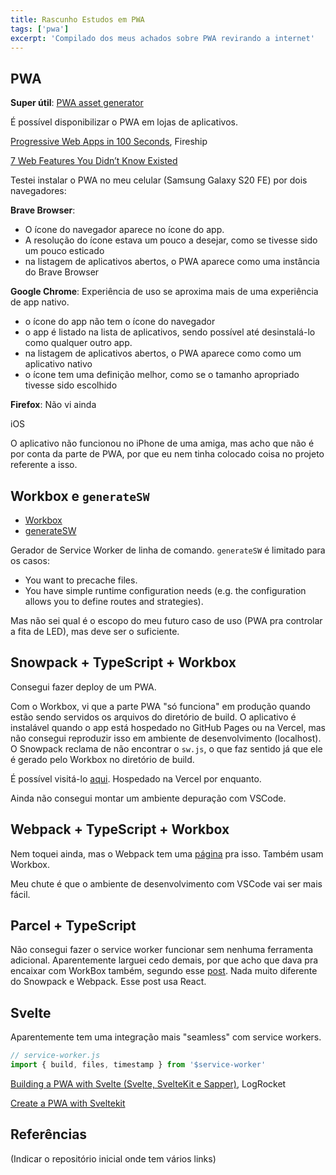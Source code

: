 ```yaml
---
title: Rascunho Estudos em PWA
tags: ['pwa']
excerpt: 'Compilado dos meus achados sobre PWA revirando a internet'
---
```


## PWA

**Super útil**: [PWA asset generator](https://github.com/onderceylan/pwa-asset-generator)

É possível disponibilizar o PWA em lojas de aplicativos.

[Progressive Web Apps in 100 Seconds](https://www.youtube.com/watch?v=sFsRylCQblw), Fireship

[7 Web Features You Didn’t Know Existed](https://www.youtube.com/watch?v=ppwagkhrZJs)

Testei instalar o PWA no meu celular (Samsung Galaxy S20 FE) por dois navegadores:

**Brave Browser**:

- O ícone do navegador aparece no ícone do app.
- A resolução do ícone estava um pouco a desejar, como se tivesse sido um pouco
  esticado
- na listagem de aplicativos abertos, o PWA aparece como uma instância do Brave
  Browser

**Google Chrome**: Experiência de uso se aproxima mais de uma experiência de
app nativo.

- o ícone do app não tem o ícone do navegador
- o app é listado na lista de aplicativos, sendo possível até desinstalá-lo
  como qualquer outro app.
- na listagem de aplicativos abertos, o PWA aparece como como um aplicativo
  nativo
- o ícone tem uma definição melhor, como se o tamanho apropriado tivesse sido
  escolhido

**Firefox**: Não vi ainda

iOS

O aplicativo não funcionou no iPhone de uma amiga, mas acho que não é por conta
da parte de PWA, por que eu nem tinha colocado coisa no projeto referente a isso.

## Workbox e `generateSW`

- [Workbox](https://developers.google.com/web/tools/workbox/guides/get-started)
- [generateSW](https://developers.google.com/web/tools/workbox/modules/workbox-cli)

Gerador de Service Worker de linha de comando. `generateSW` é limitado para os
casos:

- You want to precache files.
- You have simple runtime configuration needs (e.g. the configuration allows you to define routes and strategies).

Mas não sei qual é o escopo do meu futuro caso de uso (PWA pra controlar a fita
de LED), mas deve ser o suficiente.

## Snowpack + TypeScript + Workbox

Consegui fazer deploy de um PWA.

Com o Workbox, vi que a parte PWA "só funciona" em produção quando estão
sendo servidos os arquivos do diretório de build. O aplicativo é instalável
quando o app está hospedado no GitHub Pages ou na Vercel, mas não consegui
reproduzir isso em ambiente de desenvolvimento (localhost). O Snowpack reclama
de não encontrar o `sw.js`, o que faz sentido já que ele é gerado pelo Workbox
no diretório de build.

É possível visitá-lo [aqui](https://vercel.com/yudi-azvd/bedtime-calculator).
Hospedado na Vercel por enquanto.

Ainda não consegui montar um ambiente depuração com VSCode.

## Webpack + TypeScript + Workbox

Nem toquei ainda, mas o Webpack tem uma
[página](https://webpack.js.org/guides/progressive-web-application/) pra isso. Também usam Workbox.

Meu chute é que o ambiente de desenvolvimento com VSCode vai ser mais fácil.

## Parcel + TypeScript

Não consegui fazer o service worker funcionar sem nenhuma ferramenta adicional.
Aparentemente larguei cedo demais, por que acho que dava pra encaixar com WorkBox
também, segundo esse [post](https://www.bha.ee/how-to-make-your-parcel-js-app-progressive/). Nada muito diferente do Snowpack
e Webpack. Esse post usa React.

## Svelte

Aparentemente tem uma integração mais "seamless" com service workers.

```js
// service-worker.js
import { build, files, timestamp } from '$service-worker'
```

[Building a PWA with Svelte (Svelte, SvelteKit e Sapper)](https://blog.logrocket.com/building-a-pwa-with-svelte/),
LogRocket

[Create a PWA with Sveltekit](https://dev.to/100lvlmaster/create-a-pwa-with-sveltekit-svelte-a36)

## Referências

(Indicar o repositório inicial onde tem vários links)
